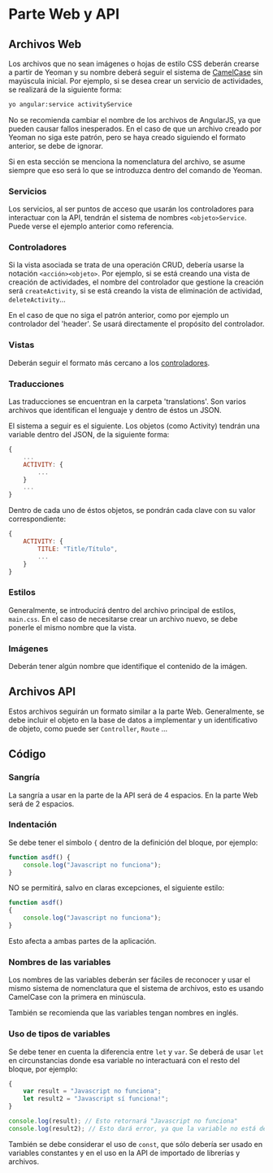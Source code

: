 # Parte Web y API
## Archivos Web
Los archivos que no sean imágenes o hojas de estilo CSS deberán crearse a partir de Yeoman y su nombre deberá seguir el sistema de [CamelCase](https://en.wikipedia.org/wiki/Camel_case) sin mayúscula inicial. Por ejemplo, si se desea crear un servicio de actividades, se realizará de la siguiente forma:
```bash
yo angular:service activityService
```
No se recomienda cambiar el nombre de los archivos de AngularJS, ya que pueden causar fallos inesperados. En el caso de que un archivo creado por Yeoman no siga este patrón, pero se haya creado siguiendo el formato anterior, se debe de ignorar.

Si en esta sección se menciona la nomenclatura del archivo, se asume siempre que eso será lo que se introduzca dentro del comando de Yeoman.

### Servicios
Los servicios, al ser puntos de acceso que usarán los controladores para interactuar con la API, tendrán el sistema de nombres `<objeto>Service`. Puede verse el ejemplo anterior como referencia.

### Controladores
Si la vista asociada se trata de una operación CRUD, debería usarse la notación `<acción><objeto>`. Por ejemplo, si se está creando una vista de creación de actividades, el nombre del controlador que gestione la creación será `createActivity`, si se está creando la vista de eliminación de actividad, `deleteActivity`...

En el caso de que no siga el patrón anterior, como por ejemplo un controlador del 'header'. Se usará directamente el propósito del controlador.

### Vistas
Deberán seguir el formato más cercano a los [controladores](#Controladores).

### Traducciones
Las traducciones se encuentran en la carpeta 'translations'. Son varios archivos que identifican el lenguaje y dentro de éstos un JSON.

El sistema a seguir es el siguiente. Los objetos (como Activity) tendrán una variable dentro del JSON, de la siguiente forma:
```javascript
{
    ...
    ACTIVITY: {
        ...
    }
    ...
}
```

Dentro de cada uno de éstos objetos, se pondrán cada clave con su valor correspondiente:

```javascript
{
    ACTIVITY: {
        TITLE: "Title/Título",
        ...
    }
}
```

### Estilos
Generalmente, se introducirá dentro del archivo principal de estilos, `main.css`. En el caso de necesitarse crear un archivo nuevo, se debe ponerle el mismo nombre que la vista.

### Imágenes
Deberán tener algún nombre que identifique el contenido de la imágen.

## Archivos API
Estos archivos seguirán un formato similar a la parte Web. Generalmente, se debe incluir el objeto en la base de datos a implementar y un identificativo de objeto, como puede ser `Controller`, `Route` ...

## Código
### Sangría
La sangría a usar en la parte de la API será de 4 espacios. En la parte Web será de 2 espacios. 

### Indentación
Se debe tener el símbolo `{` dentro de la definición del bloque, por ejemplo:
```javascript
function asdf() {
    console.log("Javascript no funciona");
}
```
NO se permitirá, salvo en claras excepciones, el siguiente estilo:
```javascript
function asdf()
{
    console.log("Javascript no funciona");
}
```

Esto afecta a ambas partes de la aplicación.

### Nombres de las variables
Los nombres de las variables deberán ser fáciles de reconocer y usar el mismo sistema de nomenclatura que el sistema de archivos, esto es usando CamelCase con la primera en minúscula.

También se recomienda que las variables tengan nombres en inglés.

### Uso de tipos de variables
Se debe tener en cuenta la diferencia entre `let` y `var`. Se deberá de usar `let` en circunstancias donde esa variable no interactuará con el resto del bloque, por ejemplo:
```javascript
{
    var result = "Javascript no funciona";
    let result2 = "Javascript sí funciona!";
}

console.log(result); // Esto retornará "Javascript no funciona" 
console.log(result2); // Esto dará error, ya que la variable no está definida
```

También se debe considerar el uso de `const`, que sólo debería ser usado en variables constantes y en el uso en la API de importado de librerías y archivos.